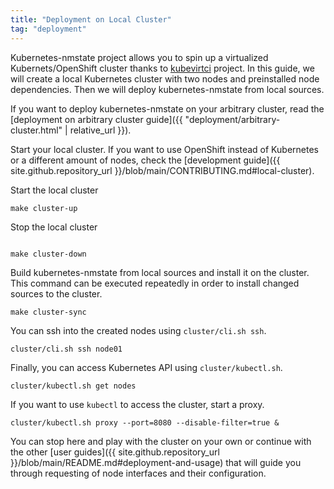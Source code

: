 ```yaml
---
title: "Deployment on Local Cluster"
tag: "deployment"
---
```


Kubernetes-nmstate project allows you to spin up a virtualized
Kubernets/OpenShift cluster thanks to
[kubevirtci](https://github.com/kubevirt/kubevirtci) project.
In this guide, we will create a local Kubernetes
cluster with two nodes and preinstalled node dependencies. Then we will deploy
kubernetes-nmstate from local sources.

If you want to deploy kubernetes-nmstate on your arbitrary cluster, read
the [deployment on arbitrary cluster guide]({{ "deployment/arbitrary-cluster.html" | relative_url }}).

Start your local cluster. If you want to use OpenShift instead of Kubernetes or
a different amount of nodes, check the
[development guide]({{ site.github.repository_url }}/blob/main/CONTRIBUTING.md#local-cluster).

Start the local cluster

```shell
make cluster-up
```

Stop the local cluster

```shell

make cluster-down
```

Build kubernetes-nmstate from local sources and install it on the cluster. This
command can be executed repeatedly in order to install changed sources to the
cluster.

```shell
make cluster-sync
```

You can ssh into the created nodes using `cluster/cli.sh ssh`.

```shell
cluster/cli.sh ssh node01
```

Finally, you can access Kubernetes API using `cluster/kubectl.sh`.

```shell
cluster/kubectl.sh get nodes
```

If you want to use `kubectl` to access the cluster, start a proxy.

```shell
cluster/kubectl.sh proxy --port=8080 --disable-filter=true &
```

You can stop here and play with the cluster on your own or continue with the
other [user guides]({{ site.github.repository_url }}/blob/main/README.md#deployment-and-usage) that will guide you
through requesting of node interfaces and their configuration.
